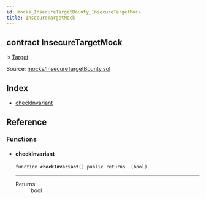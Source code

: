 ```yaml
---
id: mocks_InsecureTargetBounty_InsecureTargetMock
title: InsecureTargetMock
---
```


<div class="contract-doc"><div class="contract"><h2 class="contract-header"><span class="contract-kind">contract</span> InsecureTargetMock</h2><p class="base-contracts"><span>is</span> <a href="Bounty_Target.html">Target</a></p><div class="source">Source: <a href="https://github.com/OpenZeppelin/zeppelin-solidity/blob/v1.6.0/contracts/mocks/InsecureTargetBounty.sol" target="_blank">mocks/InsecureTargetBounty.sol</a></div></div><div class="index"><h2>Index</h2><ul><li><a href="mocks_InsecureTargetBounty_InsecureTargetMock.html#checkInvariant">checkInvariant</a></li></ul></div><div class="reference"><h2>Reference</h2><div class="functions"><h3>Functions</h3><ul><li><div class="item function"><span id="checkInvariant" class="anchor-marker"></span><h4 class="name">checkInvariant</h4><div class="body"><code class="signature">function <strong>checkInvariant</strong><span>() </span><span>public </span><span>returns  (bool) </span></code><hr/><dl><dt><span class="label-return">Returns:</span></dt><dd>bool</dd></dl></div></div></li></ul></div></div></div>
